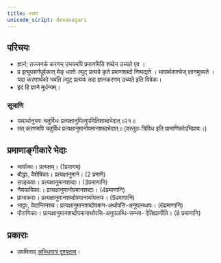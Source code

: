 ```yaml
---
title: +प्रमा
unicode_script: devanagari
---
```


## परिचयः
- ज्ञानं; तज्जनकं करणम् उभयमपि प्रमाणमिति शब्देन उच्यते एव । 
- प्र इत्युपसर्गपूर्वकात् मेङ् धातोः ल्युट् प्रत्यये कृते प्रमाणशब्दो निष्पद्यते । भावार्थकश्चेज् ज्ञानमुच्यते । यदा करणार्थको भवति ल्युट् प्रत्ययः तदा ज्ञानकरणम् उच्यते इति विवेकः। 
- इदं हि ज्ञाने मूर्धन्यम्।

### सूत्राणि
- यथार्थानुभवः चतुर्विधः प्रत्यक्षानुमित्युपमितिशाब्दभेदात्॥२१॥  
- तत् करणमपि चतुर्विधं प्रत्यक्षानुमानोपमानशब्दभेदात्॥ (वस्तुतः त्रिविध इति प्रामाणिकोऽभिप्रायः।)

## प्रमाणाङ्गीकारे भेदाः
- चार्वाकाः। प्रत्यक्षम्। (1प्रमाणम्)
- बौद्धाः, वैशेषिकाः। प्रत्यक्षानुमाने। (2 प्रमाणे)
- साङ्ख्याः। प्रत्यक्षानुमानशब्दाः। (3प्रमाणानि)
- नैययायिका:। प्रत्यक्षानुमानोपमानशब्दाः। (4प्रमाणानि)
- प्राभाकराः। प्रत्यक्षानुमानशब्दोपमानार्थापत्तयः। (5प्रमाणानि)
- भाट्टाः, वेदान्तिनश्च। प्रत्यक्षानुमानशब्दोपमान-अर्थापत्ति-अनुपलब्धयः। (6प्रमाणानि)
- पौराणिकाः। प्रत्यक्षानुमानशब्दोपमानार्थापत्ति-अनुपलब्धि-सम्भव- ऐतिह्यानीति। (8 प्रमाणानि)

## प्रकाराः
- उपमिताव् [अभिधापत्रं दृश्यताम्](../../sanskrit/vyAkaraNam/shabdabodhaH/00-arthAMshAH/abhidhA.md)।
